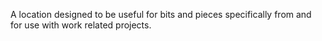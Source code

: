 A location designed to be useful for bits and pieces specifically from and for use with work related projects.
